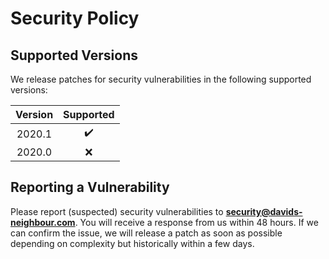 # Security Policy

## Supported Versions

We release patches for security vulnerabilities in the following supported versions:

| Version | Supported |
| :---: | :----------------: |
| 2020.1 | :heavy_check_mark: |
| 2020.0 | :x: |

## Reporting a Vulnerability

Please report (suspected) security vulnerabilities to
**[security@davids-neighbour.com](mailto:security@davids-neighbour.com)**. You will receive a response from
us within 48 hours. If we can confirm the issue, we will release a patch as soon
as possible depending on complexity but historically within a few days.
